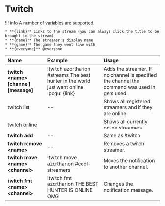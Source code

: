 # Twitch

!!! info
    A number of variables are supported. 

    * **{link}** Links to the stream (you can always click the title to be brought to the stream)
    * **{name}** The streamer's display name
    * **{game}** The game they went live with
    * **{everyone}** @everyone


| Name | Example | Usage |
| :--- | :--- | :--- |
| **twitch &lt;name&gt; \[channel\] \[message\]** | !twitch azortharion #streams The best hunter in the world just went online :pogu: {link} | Adds the streamer. If no channel is specified the channel the command was used in gets used. |
| twitch list | -- | Shows all registered streamers and if they are online |
| twitch online |  | Shows all currently online streamers |
| **twitch add** | -- | Same as !twitch |
| **twitch remove &lt;name&gt;** | -- | Removes a twitch streamer. |
| **twitch move &lt;name&gt; &lt;channel&gt;** | !twitch move azortharion #cool-streamers | Moves the notification to another channel. |
| **twitch fmt &lt;name&gt; &lt;channel&gt;** | !twitch fmt azortharion THE BEST HUNTER IS ONLINE OMG | Changes the notification message. |


